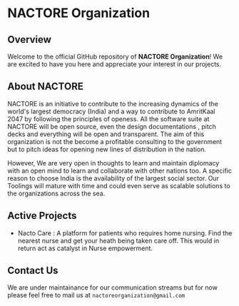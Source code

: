 #  NACTORE Organization

## Overview

Welcome to the official GitHub repository of **NACTORE Organization**! We are excited to have you here and appreciate your interest in our projects.

## About NACTORE

NACTORE is an initiative to contribute to the increasing dynamics of the world's largest democracy (India) and a way to contribute to AmritKaal 2047 by following the principles of openess. All the software suite at NACTORE will be open source, even the design documentations , pitch decks and everything will be open and transparent. The aim of this organization is not the become a profitable consulting to the government but to pitch ideas for opening new lines of distribution in the nation.

However, We are very open in thoughts to learn and maintain diplomacy with an open mind to learn and collaborate with other nations too. A specific reason to choose India is the availability of the largest social sector. Our Toolings will mature with time and could even serve as scalable solutions to the organizations across the sea.

## Active Projects

- Nacto Care : A platform for patients who requires home nursing. Find the nearest nurse and get your heath being taken care off. This would in return act as catalyst in Nurse empowerment.

## Contact Us

We are under maintainance for our communication streams but for now please feel free to mail us at `nactoreorganization@gmail.com`
